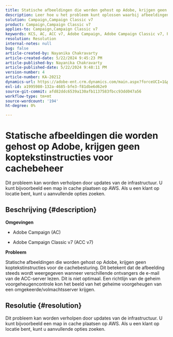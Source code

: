 ```yaml
---
title: Statische afbeeldingen die worden gehost op Adobe, krijgen geen koptekstinstructies voor cachebeheer
description: Leer hoe u het probleem kunt oplossen waarbij afbeeldingen die worden gehost op Adobe, niet worden aangeboden met de koptekstinstructies voor cachebeheer in Campaign.
solution: Campaign,Campaign Classic v7
product: Campaign,Campaign Classic v7
applies-to: Campaign,Campaign Classic v7
keywords: KCS, AC, ACC v7, Adobe Campaign, Adobe Campaign Classic v7, Problemen oplossen, statische afbeeldingen, gehost, headerinstructies voor cachebeheer
resolution: Resolution
internal-notes: null
bug: false
article-created-by: Nayanika Chakravarty
article-created-date: 5/22/2024 9:45:23 PM
article-published-by: Nayanika Chakravarty
article-published-date: 5/22/2024 9:48:11 PM
version-number: 4
article-number: KA-20212
dynamics-url: https://adobe-ent.crm.dynamics.com/main.aspx?forceUCI=1&pagetype=entityrecord&etn=knowledgearticle&id=b382d094-8418-ef11-9f8a-6045bd026dc7
exl-id: a1995980-132a-4685-bfe3-f81dbe6d62e9
source-git-commit: afd82ddc6539a130afb1137583fbcc93dd047a56
workflow-type: tm+mt
source-wordcount: '194'
ht-degree: 0%

---
```


# Statische afbeeldingen die worden gehost op Adobe, krijgen geen koptekstinstructies voor cachebeheer


Dit probleem kan worden verholpen door updates van de infrastructuur. U kunt bijvoorbeeld een map in cache plaatsen op AWS. Als u een klant op locatie bent, kunt u aanvullende opties zoeken.

## Beschrijving {#description}


<b>Omgevingen</b>

- Adobe Campaign (AC)

- Adobe Campaign Classic v7 (ACC v7)

<b>Probleem</b>

Statische afbeeldingen die worden gehost op Adobe, krijgen geen koptekstinstructies voor de cachebesturing. Dit betekent dat de afbeelding steeds wordt weergegeven wanneer verschillende ontvangers de e-mail van de ACC-server lezen. Dit is niet optimaal. Een richtlijn van de geheim voorgeheugencontrole kon het beeld van het geheime voorgeheugen van een omgekeerde/volmachtsserver krijgen.


## Resolutie {#resolution}


Dit probleem kan worden verholpen door updates van de infrastructuur. U kunt bijvoorbeeld een map in cache plaatsen op AWS. Als u een klant op locatie bent, kunt u aanvullende opties zoeken.
